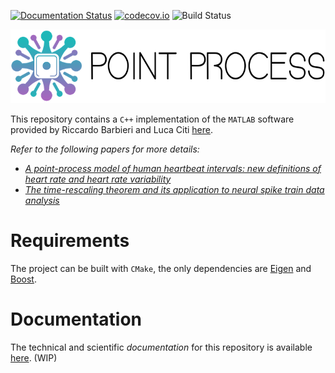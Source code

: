 [![Documentation Status](https://readthedocs.org/projects/pointprocess/badge/?version=latest)](https://pointprocess.readthedocs.io/en/latest/?badge=latest)
[![codecov.io](https://codecov.io/github/nikkaramessinis/pointprocess/coverage.svg?branch=master)](https://codecov.io/github/nikkaramessinis/pointprocess?branch=master)
![Build Status](https://img.shields.io/github/workflow/status/andreabonvini/pointprocess/CI?event=push&label=Build&logo=Github-Actions)


![ppbig](docs/images/ppbig.png)

This repository contains a `C++` implementation of the `MATLAB` software provided by Riccardo Barbieri and Luca
Citi [here](http://users.neurostat.mit.edu/barbieri/pphrv).

*Refer to the following papers for more details:*

- [*A point-process model of human heartbeat intervals: new definitions of heart rate and heart rate
  variability*](https://pubmed.ncbi.nlm.nih.gov/15374824/)
- [*The time-rescaling theorem and its application to neural spike train data
  analysis*](https://pubmed.ncbi.nlm.nih.gov/11802915/)

# Requirements

The project can be built with `CMake`, the only dependencies are [Eigen](https://eigen.tuxfamily.org)
and [Boost](https://www.boost.org).

# Documentation

The technical and scientific *documentation* for this repository is available [here](https://pointprocess.readthedocs.io/en/latest/). (WIP)

